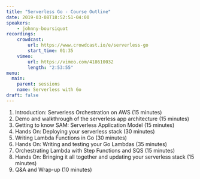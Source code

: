 ```yaml
---
title: "Serverless Go - Course Outline"
date: 2019-03-08T18:52:51-04:00
speakers:
    - johnny-boursiquot
recordings:
    crowdcast:
        url: https://www.crowdcast.io/e/serverless-go
        start_time: 01:35
    vimeo:
        url: https://vimeo.com/418610032
        length: "2:53:55"
menu:
  main:
    parent: sessions
    name: Serverless with Go
draft: false
---
```


1. Introduction: Serverless Orchestration on AWS (15 minutes)
2. Demo and walkthrough of the serverless app architecture (15 minutes)
3. Getting to know SAM: Serverless Application Model (15 minutes)
4. Hands On: Deploying your serverless stack (30 minutes)
5. Writing Lambda Functions in Go (30 minutes)
6. Hands On: Writing and testing your Go Lambdas (35 minutes)
7. Orchestrating Lambda with Step Functions and SQS (15 minutes)
8. Hands On: Bringing it all together and updating your serverless stack (15 minutes)
9. Q&A and Wrap-up (10 minutes)